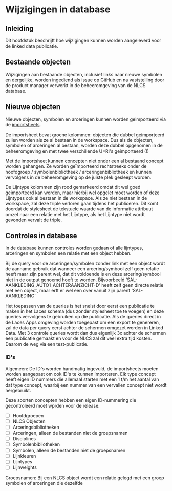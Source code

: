 # Wijzigingen in database

## Inleiding
Dit hoofdstuk beschrijft hoe wijzigingen kunnen worden aangeleverd voor de linked data publicatie.

## Bestaande objecten
Wijzigingen aan bestaande objecten, inclusief links naar nieuwe symbolen en dergelijke, worden ingediend als issue op GitHub en na vaststelling door de product manager verwerkt in de beheeromgeving van de NLCS database.


## Nieuwe objecten
Nieuwe objecten, symbolen en arceringen kunnen worden geimporteerd via de [importsheets](https://github.com/nl-digigo/NLCS/tree/main/beheer).

De importsheet bevat groene kolommen: objecten die dubbel geimporteerd zullen worden als ze al bestaan in de workspace. Dus als de objecten, symbolen of arceringen al bestaan, worden deze dubbel opgenomen in de beheeromgeving en met twee verschillende U=RI's geimporteerd (!)

Met de importsheet kunnen concepten niet onder een al bestaand concept worden gehangen. Ze worden geïmporteerd rechtstreeks onder de hoofdgroep / symbolenbibliotheek / arceringenbibliotheek en kunnen vervolgens in de beheeromgeving op de juiste plek gesleept worden.

De Lijntype kolommen zijn rood gemarkeerd omdat dit wel goed geimporteerd kan worden, maar hierbij wel opgelet moet worden of deze Lijntypes ook al bestaan in de workspace. Als ze niet bestaan in de workspace, zal deze triple verloren gaan tijdens het publiceren. Dit komt doordat de stylesheet de tekstuele waarde van de informatie attribuut omzet naar een relatie met het Lijntype, als het Lijntype niet wordt gevonden vervalt de triple.


## Controles in database

In de database kunnen controles worden gedaan of alle lijntypes, arceringen en symbolen een relatie met een object hebben.

Bij de query voor de arceringen/symbolen zonder link met een object wordt de aanname gebruik dat wanneer een arcering/symbool zelf geen relatie heeft maar zijn parent wel, dat dit voldoende is en deze arcering/symbool niet in de output genoemd hoeft te worden. Bijvoorbeeld 'SAL-AANKLEDING_AUTO1_ACHTERAANZICHT-D' heeft zelf geen directe relatie met een object, maar erft er wel een over vanuit zijn parent 'SAL-AANKLEDING'

Het toepassen van de queries is het snelst door eerst een publicatie te maken in het Laces schema (dus zonder stylesheet toe te voegen) en deze queries vervolgens te gebruiken op die publicatie. Als de queries direct in de Laces Apps omgeving worden toegepast om een export te genereren, zal de data per query eerst achter de schermen omgezet worden in Linked Data. Met 3 controle queries wordt dan dus eigenlijk 3x achter de schermen een publicatie gemaakt en voor de NLCS zal dit veel extra tijd kosten. Daarom de weg via een test-publicatie. 

### ID's
Algemeen: De ID's worden handmatig ingevuld, de importsheets moeten worden aangepast om ook ID's te kunnen importeren. Elk type concept heeft eigen ID nummers die allemaal starten met een 1 t/m het aantal van dat type concept, waarbij een nummer van een vervallen concept niet wordt hergebruikt. 

Deze soorten concepten hebben een eigen ID-nummering die gecontroleerd moet wprden voor de release:

- [ ] Hoofdgroepen
- [ ] NLCS Objecten 
- [ ] Arceringsbibliotheken 
- [ ] Arceringen, alleen de bestanden niet de groepsnamen
- [ ] Disciplines
- [ ] Symbolenbibliotheken  
- [ ] Symbolen, alleen de bestanden niet de groepsnamen
- [ ] Lijnkleuren
- [ ] Lijntypes
- [ ] Lijnweights

Groepsnamen: Bij een NLCS object wordt een relatie gelegd met een groep symbolen of arceringen die dezelfde 